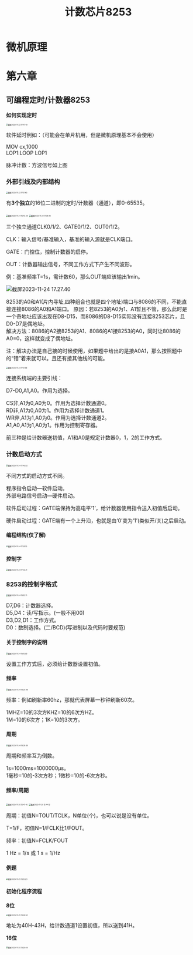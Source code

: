 ﻿---
title: 计数芯片8253
published: 2023-11-25
description: 微机原理计数芯片8253知识点。
tags: [微机原理]
category: 大学课程
draft: false
---

# 微机原理

# 第六章

## 可编程定时/计数器8253

**如何实现定时**

<img src="https://cdn.jsdelivr.net/gh/PWN022/POFMC/my_screenshot/%E6%88%AA%E5%B1%8F2023-11-22%2017.47.49.png" alt="截屏2023-11-22 17.47.49" style="zoom:33%;" />

软件延时例如：（可能会在单片机用，但是微机原理基本不会使用）

MOV cx,1000  
LOP1:LOOP LOP1

脉冲计数：方波信号如上图

### 外部引线及内部结构

<img src="https://cdn.jsdelivr.net/gh/PWN022/POFMC/my_screenshot/%E6%88%AA%E5%B1%8F2023-11-22%2017.51.43.png" alt="截屏2023-11-22 17.51.43" style="zoom:33%;" />

有**3个独立**的16位二进制的定时/计数器（通道），即0-65535。

<img src="https://cdn.jsdelivr.net/gh/PWN022/POFMC/my_screenshot/%E6%88%AA%E5%B1%8F2023-11-24%2016.43.20.png" alt="截屏2023-11-24 16.43.20" style="zoom:33%;" />

<img src="https://cdn.jsdelivr.net/gh/PWN022/POFMC/my_screenshot/%E6%88%AA%E5%B1%8F2023-11-24%2017.38.48.png" alt="截屏2023-11-24 17.38.48" style="zoom:33%;" />

三个独立通道CLK0/1/2、GATE0/1/2、OUT0/1/2。

CLK：输入信号/基准输入，基准的输入源就是CLK端口。

GATE：门控位，控制计数器的启停。

OUT：计数器输出信号，不同工作方式下产生不同波形。

例：基准频率T=1s，需计数60，那么OUT端应该输出1min。

![截屏2023-11-24 17.27.40](https://cdn.jsdelivr.net/gh/PWN022/POFMC/my_screenshot/%E6%88%AA%E5%B1%8F2023-11-24%2017.27.40.png)

8253的A0和A1(片内寻址,四种组合也就是四个地址)端口与8086的不同，不能直接连接8086的A0和A1端口。 
原因：若8253的A0为1、A1暂且不管，那么此时是一个奇地址应该出现在D8-D15，而8086的D8-D15实际没有连接8253芯片，且D0-D7是偶地址。  
解决方法：8086的A2接8253的A1、8086的A1接8253的A0，同时让8086的A0=0，这样就变成了偶地址。

注：解决办法是自己接的时候使用，如果题中给出的是接A0A1，那么按照题中的“错”着来就可以。且还有接其他线的可能。

<img src="https://cdn.jsdelivr.net/gh/PWN022/POFMC/my_screenshot/%E6%88%AA%E5%B1%8F2023-11-24%2017.31.59.png" alt="截屏2023-11-24 17.31.59" style="zoom:33%;" />

连接系统端的主要引线：

D7-D0,A1,A0。作用为选择。  

CS非,A1为0,A0为0。作用为选择计数通道0。  
RD非,A1为0,A0为1。作用为选择计数通道1。  
WR非,A1为1,A0为0。作用为选择计数通道2。  
A1,A0,A1为1,A0为1。作用为控制寄存器。

前三种是给计数器送初值，A1和A0是规定计数器0，1，2的工作方式。

### 计数启动方式

<img src="https://cdn.jsdelivr.net/gh/PWN022/POFMC/my_screenshot/%E6%88%AA%E5%B1%8F2023-11-24%2017.45.02.png" alt="截屏2023-11-24 17.45.02" style="zoom:33%;" />

不同方式的启动方式不同。

程序指令启动—软件启动。  
外部电路信号启动—硬件启动。

软件启动过程：GATE端保持为高电平‘1’，给计数器使用指令送入初值后启动。

硬件启动过程：GATE端有一个上升沿，也就是由‘0’变为‘1’(类似开/关)之后启动。

#### 编程结构(仅了解)

<img src="https://cdn.jsdelivr.net/gh/PWN022/POFMC/my_screenshot/%E6%88%AA%E5%B1%8F2023-11-24%2017.50.13.png" alt="截屏2023-11-24 17.50.13" style="zoom:33%;" />

#### 控制字

<img src="https://cdn.jsdelivr.net/gh/PWN022/POFMC/my_screenshot/%E6%88%AA%E5%B1%8F2023-11-24%2017.53.21.png" alt="截屏2023-11-24 17.53.21" style="zoom:33%;" />

### 8253的控制字格式

<img src="https://cdn.jsdelivr.net/gh/PWN022/POFMC/my_screenshot/%E6%88%AA%E5%B1%8F2023-11-24%2018.03.11.png" alt="截屏2023-11-24 18.03.11" style="zoom:33%;" />

D7,D6：计数器选择。  
D5,D4：读/写指示。(一般不用00)  
D3,D2,D1：工作方式。  
D0：数制选择。(二/BCD)(写进制以及代码时要规范)

#### 关于控制字的说明

<img src="https://cdn.jsdelivr.net/gh/PWN022/POFMC/my_screenshot/%E6%88%AA%E5%B1%8F2023-11-24%2018.15.50.png" alt="截屏2023-11-24 18.15.50" style="zoom:33%;" />

设置工作方式后，必须给计数器设置初值。

#### 频率

<img src="https://cdn.jsdelivr.net/gh/PWN022/POFMC/my_screenshot/%E6%88%AA%E5%B1%8F2023-11-24%2018.20.48.png" alt="截屏2023-11-24 18.20.48" style="zoom:33%;" />

频率：例如刷新率60hz，那就代表屏幕一秒钟刷新60次。

1MHZ=10的3次方KHZ=10的6次方HZ。  
1M=10的6次方；1K=10的3次方。

#### 周期

<img src="https://cdn.jsdelivr.net/gh/PWN022/POFMC/my_screenshot/%E6%88%AA%E5%B1%8F2023-11-24%2018.28.08.png" alt="截屏2023-11-24 18.28.08" style="zoom:33%;" />

周期和频率互为倒数。

1s=1000ms=1000000μs。  
1毫秒=10的-3次方秒；1微秒=10的-6次方秒。

#### 频率/周期



<img src="https://cdn.jsdelivr.net/gh/PWN022/POFMC/my_screenshot/%E6%88%AA%E5%B1%8F2023-11-25%2012.41.46.png" alt="截屏2023-11-25 12.41.46" style="zoom:33%;" />

<img src="https://cdn.jsdelivr.net/gh/PWN022/POFMC/my_screenshot/%E6%88%AA%E5%B1%8F2023-11-25%2012.44.12.png" alt="截屏2023-11-25 12.44.12" style="zoom:33%;" />

周期：初值N=TOUT/TCLK，N单位(个)，也可以说是没有单位。

T=1/F，初值N=1/FCLK比1/FOUT。

频率：初值N=FCLK/FOUT

1 Hz = 1/s 或 1 s = 1/Hz

#### 例题

<img src="https://cdn.jsdelivr.net/gh/PWN022/POFMC/my_screenshot/%E6%88%AA%E5%B1%8F2023-11-25%2013.12.23.png" alt="截屏2023-11-25 13.12.23" style="zoom:33%;" />

#### 初始化程序流程

**8位**

<img src="https://cdn.jsdelivr.net/gh/PWN022/POFMC/my_screenshot/%E6%88%AA%E5%B1%8F2023-11-25%2013.26.50.png" alt="截屏2023-11-25 13.26.50" style="zoom:33%;" />

地址为40H-43H，给计数通道1设置初值，所以送到41H。

**16位**

<img src="https://cdn.jsdelivr.net/gh/PWN022/POFMC/my_screenshot/%E6%88%AA%E5%B1%8F2023-11-25%2013.29.09.png" alt="截屏2023-11-25 13.29.09" style="zoom:33%;" />